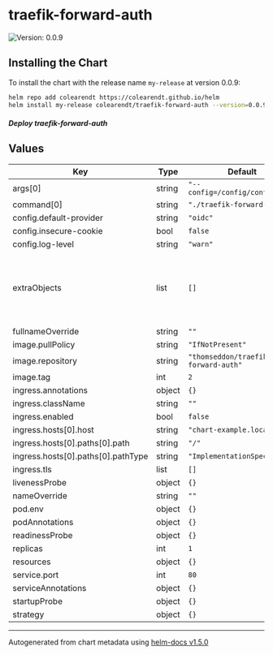 # traefik-forward-auth

![Version: 0.0.9](https://img.shields.io/badge/Version-0.0.9-informational?style=flat-square)

## Installing the Chart

To install the chart with the release name `my-release` at version 0.0.9:

```bash
helm repo add colearendt https://colearendt.github.io/helm
helm install my-release colearendt/traefik-forward-auth --version=0.0.9
```

#### _Deploy traefik-forward-auth_

## Values

| Key | Type | Default | Description |
|-----|------|---------|-------------|
| args[0] | string | `"--config=/config/config.ini"` |  |
| command[0] | string | `"./traefik-forward-auth"` |  |
| config.default-provider | string | `"oidc"` |  |
| config.insecure-cookie | bool | `false` |  |
| config.log-level | string | `"warn"` |  |
| extraObjects | list | `[]` | Extra kubernetes objects to deploy (value evaluted as a template) |
| fullnameOverride | string | `""` |  |
| image.pullPolicy | string | `"IfNotPresent"` |  |
| image.repository | string | `"thomseddon/traefik-forward-auth"` |  |
| image.tag | int | `2` |  |
| ingress.annotations | object | `{}` |  |
| ingress.className | string | `""` |  |
| ingress.enabled | bool | `false` |  |
| ingress.hosts[0].host | string | `"chart-example.local"` |  |
| ingress.hosts[0].paths[0].path | string | `"/"` |  |
| ingress.hosts[0].paths[0].pathType | string | `"ImplementationSpecific"` |  |
| ingress.tls | list | `[]` |  |
| livenessProbe | object | `{}` |  |
| nameOverride | string | `""` |  |
| pod.env | object | `{}` |  |
| podAnnotations | object | `{}` |  |
| readinessProbe | object | `{}` |  |
| replicas | int | `1` |  |
| resources | object | `{}` |  |
| service.port | int | `80` |  |
| serviceAnnotations | object | `{}` |  |
| startupProbe | object | `{}` |  |
| strategy | object | `{}` |  |

----------------------------------------------
Autogenerated from chart metadata using [helm-docs v1.5.0](https://github.com/norwoodj/helm-docs/releases/v1.5.0)

